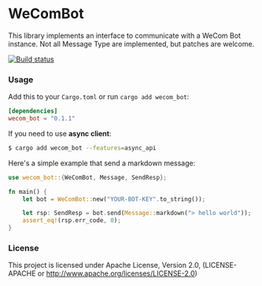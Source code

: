 WeComBot
=====

This library implements an interface to communicate with a WeCom Bot instance. Not
all Message Type are implemented, but patches are welcome.

[![Build status](https://github.com/hackerzgz/wecom_bot/workflows/Rust/badge.svg)](https://github.com/hackerzgz/wecom_bot/actions)

### Usage

Add this to your `Cargo.toml` or run `cargo add wecom_bot`:

```toml
[dependencies]
wecom_bot = "0.1.1"
```

If you need to use __async client__:

```bash
$ cargo add wecom_bot --features=async_api
```

Here's a simple example that send a markdown message:

```rust
use wecom_bot::{WeComBot, Message, SendResp};

fn main() {
    let bot = WeComBot::new("YOUR-BOT-KEY".to_string());

    let rsp: SendResp = bot.send(Message::markdown("> hello world"));
    assert_eq!(rsp.err_code, 0);
}
```

### License

This project is licensed under Apache License, Version 2.0, (LICENSE-APACHE or http://www.apache.org/licenses/LICENSE-2.0)
